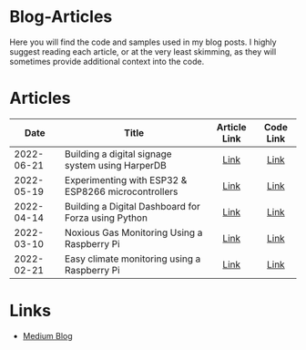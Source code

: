 # Blog-Articles
Here you will find the code and samples used in my blog posts. I highly suggest reading each article, or at the very least skimming, as they will sometimes provide additional context into the code. 

# Articles
| Date | Title | Article Link | Code Link |
| ---- | ----- | :----------: | :-------: |
| 2022-06-21 | Building a digital signage system using HarperDB | [Link](https://medium.com/gitconnected/building-a-digital-signage-system-using-harperdb-9f87ebe0849b) | [Link](https://github.com/makvoid/guide-harperdb-digital-signage) |
| 2022-05-19 | Experimenting with ESP32 & ESP8266 microcontrollers | [Link](https://medium.com/@makvoid/experimenting-with-esp32-esp8266-microcontrollers-1a6e27ef15ca) | [Link](https://github.com/makvoid/Blog-Articles/tree/main/ESP32-ESP8266-Experiments) |
| 2022-04-14 | Building a Digital Dashboard for Forza using Python | [Link](https://medium.com/@makvoid/building-a-digital-dashboard-for-forza-using-python-62a0358cb43b) | [Link](https://github.com/makvoid/Blog-Articles/tree/main/Forza-Telemetry) |
| 2022-03-10 | Noxious Gas Monitoring Using a Raspberry Pi | [Link](https://medium.com/@makvoid/noxious-gas-monitoring-using-a-raspberry-pi-27523b6ba5b6) | [Link](https://github.com/makvoid/Blog-Articles/tree/main/Raspberry-Pi-SGP40-Mox-Gas-Sensor-Python) |
| 2022-02-21 | Easy climate monitoring using a Raspberry Pi | [Link](https://medium.com/@makvoid/easy-climate-monitoring-using-a-raspberry-pi-b43fc55b579c) | [Link](https://github.com/makvoid/Blog-Articles/tree/main/Raspberry-Pi-AHT20-Climate-Sensor-Python) | 

# Links
* [Medium Blog](https://medium.com/@makvoid)
